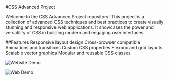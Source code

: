 #CSS Advanced Project

Welcome to the CSS Advanced Project repository! This project is a collection of advanced CSS techniques and best practices to create visually stunning and responsive web applications. It showcases the power and versatility of CSS in building modern and engaging user interfaces.

##Features
Responsive layout design
Cross-browser compatible
Animations and transitions
Custom CSS properties
Flexbox and grid layouts
Scalable vector graphics
Modular and reusable CSS classes

![Website Demo](https://github.com/ama-lyn/alx_html_css/assets/132227466/8191ebad-8c65-4596-91fa-568b06404c28)

![Web Demo](https://github.com/ama-lyn/alx_html_css/assets/132227466/2e0dac71-fbcc-41d4-b7e6-841cc213cf9c)
